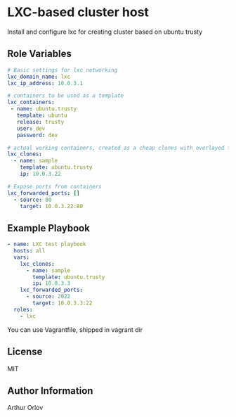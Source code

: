 LXC-based cluster host
======================

Install and configure lxc for creating cluster based on ubuntu trusty

Role Variables
--------------

```yaml
# Basic settings for lxc networking
lxc_domain_name: lxc
lxc_ip_address: 10.0.3.1

# containers to be used as a template
lxc_containers:
 - name: ubuntu.trusty
   template: ubuntu
   release: trusty
   user: dev
   password: dev

# actual working containers, created as a cheap clones with overlayed fs
lxc_clones:
  - name: sample
    template: ubuntu.trusty
    ip: 10.0.3.22

# Expose ports from containers
lxc_forwarded_ports: []
  - source: 80
    target: 10.0.3.22:80
```

Example Playbook
----------------

```yaml
- name: LXC test playbook
  hosts: all
  vars:
    lxc_clones:
      - name: sample
        template: ubuntu.trusty
        ip: 10.0.3.3
    lxc_forwarded_ports:
      - source: 2022
        target: 10.0.3.3:22
  roles:
    - lxc
```

You can use Vagrantfile, shipped in vagrant dir

License
-------

MIT

Author Information
------------------

Arthur Orlov
